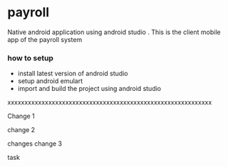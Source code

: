 # payroll
Native android application using android studio . This is the client mobile app of the payroll system

### how to setup

* install latest version of android studio
* setup android emulart
* import and build the project using android studio

xxxxxxxxxxxxxxxxxxxxxxxxxxxxxxxxxxxxxxxxxxxxxxxxxxxxxxxxxxxx



Change 1


change 2 

changes
change 3

task
